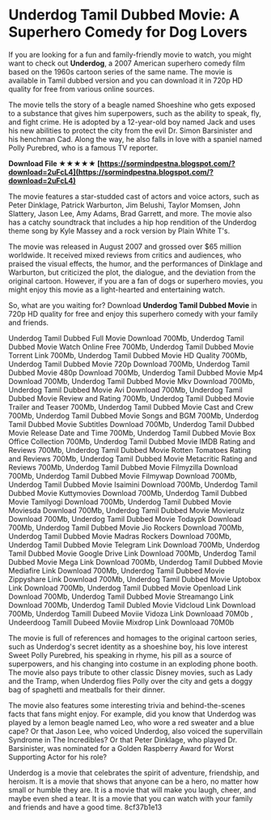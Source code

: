 # Underdog Tamil Dubbed Movie: A Superhero Comedy for Dog Lovers
 
If you are looking for a fun and family-friendly movie to watch, you might want to check out **Underdog**, a 2007 American superhero comedy film based on the 1960s cartoon series of the same name. The movie is available in Tamil dubbed version and you can download it in 720p HD quality for free from various online sources.
 
The movie tells the story of a beagle named Shoeshine who gets exposed to a substance that gives him superpowers, such as the ability to speak, fly, and fight crime. He is adopted by a 12-year-old boy named Jack and uses his new abilities to protect the city from the evil Dr. Simon Barsinister and his henchman Cad. Along the way, he also falls in love with a spaniel named Polly Purebred, who is a famous TV reporter.
 
**Download File ★★★★★ [https://sormindpestna.blogspot.com/?download=2uFcL4](https://sormindpestna.blogspot.com/?download=2uFcL4)**


 
The movie features a star-studded cast of actors and voice actors, such as Peter Dinklage, Patrick Warburton, Jim Belushi, Taylor Momsen, John Slattery, Jason Lee, Amy Adams, Brad Garrett, and more. The movie also has a catchy soundtrack that includes a hip hop rendition of the Underdog theme song by Kyle Massey and a rock version by Plain White T's.
 
The movie was released in August 2007 and grossed over $65 million worldwide. It received mixed reviews from critics and audiences, who praised the visual effects, the humor, and the performances of Dinklage and Warburton, but criticized the plot, the dialogue, and the deviation from the original cartoon. However, if you are a fan of dogs or superhero movies, you might enjoy this movie as a light-hearted and entertaining watch.
 
So, what are you waiting for? Download **Underdog Tamil Dubbed Movie** in 720p HD quality for free and enjoy this superhero comedy with your family and friends.
 
Underdog Tamil Dubbed Full Movie Download 700Mb,  Underdog Tamil Dubbed Movie Watch Online Free 700Mb,  Underdog Tamil Dubbed Movie Torrent Link 700Mb,  Underdog Tamil Dubbed Movie HD Quality 700Mb,  Underdog Tamil Dubbed Movie 720p Download 700Mb,  Underdog Tamil Dubbed Movie 480p Download 700Mb,  Underdog Tamil Dubbed Movie Mp4 Download 700Mb,  Underdog Tamil Dubbed Movie Mkv Download 700Mb,  Underdog Tamil Dubbed Movie Avi Download 700Mb,  Underdog Tamil Dubbed Movie Review and Rating 700Mb,  Underdog Tamil Dubbed Movie Trailer and Teaser 700Mb,  Underdog Tamil Dubbed Movie Cast and Crew 700Mb,  Underdog Tamil Dubbed Movie Songs and BGM 700Mb,  Underdog Tamil Dubbed Movie Subtitles Download 700Mb,  Underdog Tamil Dubbed Movie Release Date and Time 700Mb,  Underdog Tamil Dubbed Movie Box Office Collection 700Mb,  Underdog Tamil Dubbed Movie IMDB Rating and Reviews 700Mb,  Underdog Tamil Dubbed Movie Rotten Tomatoes Rating and Reviews 700Mb,  Underdog Tamil Dubbed Movie Metacritic Rating and Reviews 700Mb,  Underdog Tamil Dubbed Movie Filmyzilla Download 700Mb,  Underdog Tamil Dubbed Movie Filmywap Download 700Mb,  Underdog Tamil Dubbed Movie Isaimini Download 700Mb,  Underdog Tamil Dubbed Movie Kuttymovies Download 700Mb,  Underdog Tamil Dubbed Movie Tamilyogi Download 700Mb,  Underdog Tamil Dubbed Movie Moviesda Download 700Mb,  Underdog Tamil Dubbed Movie Movierulz Download 700Mb,  Underdog Tamil Dubbed Movie Todaypk Download 700Mb,  Underdog Tamil Dubbed Movie Jio Rockers Download 700Mb,  Underdog Tamil Dubbed Movie Madras Rockers Download 700Mb,  Underdog Tamil Dubbed Movie Telegram Link Download 700Mb,  Underdog Tamil Dubbed Movie Google Drive Link Download 700Mb,  Underdog Tamil Dubbed Movie Mega Link Download 700Mb,  Underdog Tamil Dubbed Movie Mediafire Link Download 700Mb,  Underdog Tamil Dubbed Movie Zippyshare Link Download 700Mb,  Underdog Tamil Dubbed Movie Uptobox Link Download 700Mb,  Underdog Tamil Dubbed Movie Openload Link Download 700Mb,  Underdog Tamil Dubbed Movie Streamango Link Download 700Mb,  Underdog Tamil Dubled Movie Vidcloud Link Download 700Mb,  Underdog Tamill Dubeed Moviie Vidoza Link Downloaad 70M0b ,  Undeerdoog Tamill Dubeed Moviie Mixdrop Link Downloaad 70M0b
  
The movie is full of references and homages to the original cartoon series, such as Underdog's secret identity as a shoeshine boy, his love interest Sweet Polly Purebred, his speaking in rhyme, his pill as a source of superpowers, and his changing into costume in an exploding phone booth. The movie also pays tribute to other classic Disney movies, such as Lady and the Tramp, when Underdog flies Polly over the city and gets a doggy bag of spaghetti and meatballs for their dinner.
 
The movie also features some interesting trivia and behind-the-scenes facts that fans might enjoy. For example, did you know that Underdog was played by a lemon beagle named Leo, who wore a red sweater and a blue cape? Or that Jason Lee, who voiced Underdog, also voiced the supervillain Syndrome in The Incredibles? Or that Peter Dinklage, who played Dr. Barsinister, was nominated for a Golden Raspberry Award for Worst Supporting Actor for his role?
 
Underdog is a movie that celebrates the spirit of adventure, friendship, and heroism. It is a movie that shows that anyone can be a hero, no matter how small or humble they are. It is a movie that will make you laugh, cheer, and maybe even shed a tear. It is a movie that you can watch with your family and friends and have a good time.
 8cf37b1e13
 
